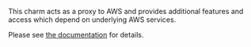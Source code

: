 This charm acts as a proxy to AWS and provides additional features and access
which depend on underlying AWS services.

Please see [the documentation][docs] for details.


[docs]: https://ubuntu.com/kubernetes/docs/charm-aws-integrator
